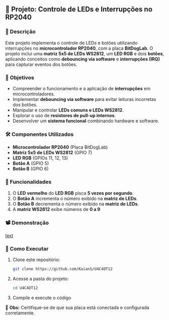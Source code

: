 ## 🚀 Projeto: Controle de LEDs e Interrupções no RP2040  

### 📌 Descrição  
Este projeto implementa o controle de LEDs e botões utilizando interrupções no **microcontrolador RP2040**, com a placa **BitDogLab**. O projeto inclui uma **matriz 5x5 de LEDs WS2812**, um **LED RGB** e dois **botões**, aplicando conceitos como **debouncing via software** e **interrupções (IRQ)** para capturar eventos dos botões.  

### 🎯 Objetivos  
- Compreender o funcionamento e a aplicação de **interrupções** em microcontroladores.  
- Implementar **debouncing via software** para evitar leituras incorretas dos botões.  
- Manipular e controlar **LEDs comuns e LEDs WS2812**.  
- Explorar o uso de **resistores de pull-up internos**.  
- Desenvolver um **sistema funcional** combinando hardware e software.  

### 🛠 Componentes Utilizados  
- **Microcontrolador RP2040** (Placa BitDogLab)  
- **Matriz 5x5 de LEDs WS2812** (GPIO 7)  
- **LED RGB** (GPIOs 11, 12, 13)  
- **Botão A** (GPIO 5)  
- **Botão B** (GPIO 6)  

### 🔧 Funcionalidades  
1. O **LED vermelho** do **LED RGB** pisca **5 vezes por segundo**.  
2. O **Botão A** incrementa o número exibido na **matriz de LEDs**.  
3. O **Botão B** decrementa o número exibido na **matriz de LEDs**.  
4. A **matriz WS2812** exibe números de **0 a 9**

### 📽 Demonstração  
[text](https://youtu.be/5amEdhSQfOc)

### 🚀 Como Executar  
1. Clone este repositório:  
   ```bash
   git clone https://github.com/KaianS/U4C4OT12
   ```
2. Acesse a pasta do projeto:  
   ```bash
   cd U4C4OT12
   ```
3. Compile e execute o código

📌 **Obs:** Certifique-se de que sua placa está conectada e configurada corretamente.  

